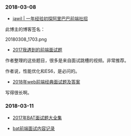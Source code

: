 


### 2018-03-08

- [jawil | 一年经验初探阿里巴巴前端社招](https://github.com/jawil/blog/issues/22)


此博主的博客签名：

20180308_1703.png


- [2017我遇到的前端面试题](https://blog.dunizb.com//2017/09/08/interview-questions-2017/)

作者整理的这些题目，很多是来自面试跳槽的视频。非常推荐。

作者说，性能优化和ES6，是必问的。



- [2018年web前端经典面试题及答案](https://www.cnblogs.com/wdlhao/p/8290436.html)

写得很长啊。


### 2018-03-11

- [2017年BAT面试题大全集](http://www.bijishequ.com/detail/421600?p=)

- [bat前端面试内容记录](https://www.jianshu.com/p/d94d5290328c)